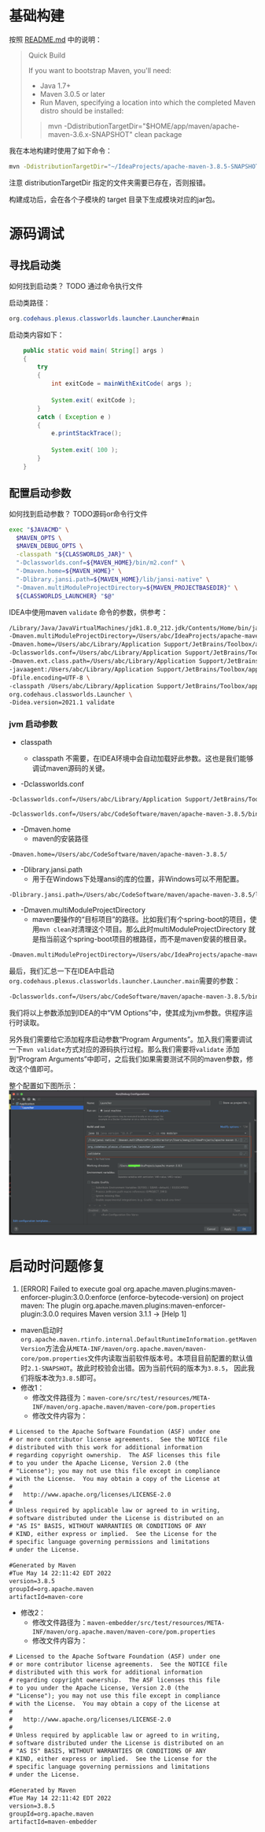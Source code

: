 # 基础构建

按照 [README.md](./README.md) 中的说明：

> Quick Build
>
> If you want to bootstrap Maven, you'll need:
>
> + Java 1.7+
> + Maven 3.0.5 or later
> + Run Maven, specifying a location into which the completed Maven distro should be installed:
> 
>> mvn -DdistributionTargetDir="$HOME/app/maven/apache-maven-3.6.x-SNAPSHOT" clean package

我在本地构建时使用了如下命令：
```bash
mvn -DdistributionTargetDir="~/IdeaProjects/apache-maven-3.8.5-SNAPSHOT" clean package
```
注意 distributionTargetDir 指定的文件夹需要已存在，否则报错。

构建成功后，会在各个子模块的 target 目录下生成模块对应的jar包。

# 源码调试
## 寻找启动类
如何找到启动类？
TODO 通过命令执行文件

启动类路径：
```java
org.codehaus.plexus.classworlds.launcher.Launcher#main
```
启动类内容如下：
```java
    public static void main( String[] args )
    {
        try
        {
            int exitCode = mainWithExitCode( args );

            System.exit( exitCode );
        }
        catch ( Exception e )
        {
            e.printStackTrace();

            System.exit( 100 );
        }
    }
```
## 配置启动参数
如何找到启动参数？
TODO源码or命令行文件
```bash
exec "$JAVACMD" \
  $MAVEN_OPTS \
  $MAVEN_DEBUG_OPTS \
  -classpath "${CLASSWORLDS_JAR}" \
  "-Dclassworlds.conf=${MAVEN_HOME}/bin/m2.conf" \
  "-Dmaven.home=${MAVEN_HOME}" \
  "-Dlibrary.jansi.path=${MAVEN_HOME}/lib/jansi-native" \
  "-Dmaven.multiModuleProjectDirectory=${MAVEN_PROJECTBASEDIR}" \
  ${CLASSWORLDS_LAUNCHER} "$@"

```
IDEA中使用maven `validate` 命令的参数，供参考：
```bash
/Library/Java/JavaVirtualMachines/jdk1.8.0_212.jdk/Contents/Home/bin/java \
-Dmaven.multiModuleProjectDirectory=/Users/abc/IdeaProjects/apache-maven-3.8.5 \
-Dmaven.home=/Users/abc/Library/Application Support/JetBrains/Toolbox/apps/IDEA-U/ch-0/211.6693.111/IntelliJ IDEA.app/Contents/plugins/maven/lib/maven3 \
-Dclassworlds.conf=/Users/abc/Library/Application Support/JetBrains/Toolbox/apps/IDEA-U/ch-0/211.6693.111/IntelliJ IDEA.app/Contents/plugins/maven/lib/maven3/bin/m2.conf \
-Dmaven.ext.class.path=/Users/abc/Library/Application Support/JetBrains/Toolbox/apps/IDEA-U/ch-0/211.6693.111/IntelliJ IDEA.app/Contents/plugins/maven/lib/maven-event-listener.jar \
-javaagent:/Users/abc/Library/Application Support/JetBrains/Toolbox/apps/IDEA-U/ch-0/211.6693.111/IntelliJ IDEA.app/Contents/lib/idea_rt.jar=49875:/Users/abc/Library/Application Support/JetBrains/Toolbox/apps/IDEA-U/ch-0/211.6693.111/IntelliJ IDEA.app/Contents/bin \
-Dfile.encoding=UTF-8 \
-classpath /Users/abc/Library/Application Support/JetBrains/Toolbox/apps/IDEA-U/ch-0/211.6693.111/IntelliJ IDEA.app/Contents/plugins/maven/lib/maven3/boot/plexus-classworlds.license:/Users/abc/Library/Application Support/JetBrains/Toolbox/apps/IDEA-U/ch-0/211.6693.111/IntelliJ IDEA.app/Contents/plugins/maven/lib/maven3/boot/plexus-classworlds-2.6.0.jar \
org.codehaus.classworlds.Launcher \
-Didea.version=2021.1 validate
```
### jvm 启动参数
+ classpath
  + classpath 不需要，在IDEA环境中会自动加载好此参数。这也是我们能够调试maven源码的关键。  


+ -Dclassworlds.conf
```bash
-Dclassworlds.conf=/Users/abc/Library/Application Support/JetBrains/Toolbox/apps/IDEA-U/ch-0/211.6693.111/IntelliJ IDEA.app/Contents/plugins/maven/lib/maven3/bin/m2.conf
```
```bash
-Dclassworlds.conf=/Users/abc/CodeSoftware/maven/apache-maven-3.8.5/bin/m2.conf
```

+ -Dmaven.home
  + maven的安装路径
```bash
-Dmaven.home=/Users/abc/CodeSoftware/maven/apache-maven-3.8.5/
```

+ -Dlibrary.jansi.path
  + 用于在Windows下处理ansi的库的位置，非Windows可以不用配置。
    
```bash
-Dlibrary.jansi.path=/Users/abc/CodeSoftware/maven/apache-maven-3.8.5/lib/jansi-native/
```

+ -Dmaven.multiModuleProjectDirectory
  + maven要操作的“目标项目”的路径。比如我们有个spring-boot的项目，使用`mvn clean`对清理这个项目。那么此时multiModuleProjectDirectory
    就是指当前这个spring-boot项目的根路径，而不是maven安装的根目录。
```bash
-Dmaven.multiModuleProjectDirectory=/Users/abc/IdeaProjects/apache-maven-3.8.5
```

最后，我们汇总一下在IDEA中启动`org.codehaus.plexus.classworlds.launcher.Launcher.main`需要的参数：
```bash
-Dclassworlds.conf=/Users/abc/CodeSoftware/maven/apache-maven-3.8.5/bin/m2.conf -Dmaven.home=/Users/abc/CodeSoftware/maven/apache-maven-3.8.5/ -Dlibrary.jansi.path=/Users/abc/CodeSoftware/maven/apache-maven-3.8.5/lib/jansi-native/ -Dmaven.multiModuleProjectDirectory=/Users/abc/IdeaProjects/apache-maven-3.8.5
```
我们将以上参数添加到IDEA的中“VM Options”中，使其成为jvm参数。供程序运行时读取。

另外我们需要给它添加程序启动参数“Program Arguments”。加入我们需要调试一下`mvn validate`方式对应的源码执行过程。那么我们需要将`validate`
添加到“Program Arguments”中即可，之后我们如果需要测试不同的maven参数，修改这个值即可。

整个配置如下图所示：
![IDEA 启动配置](./docresources/idea-startup-config.png "IDEA 启动配置")

# 启动时问题修复
1. [ERROR] Failed to execute goal org.apache.maven.plugins:maven-enforcer-plugin:3.0.0:enforce (enforce-bytecode-version) on project maven: The plugin org.apache.maven.plugins:maven-enforcer-plugin:3.0.0 requires Maven version 3.1.1 -> [Help 1]
+ maven启动时`org.apache.maven.rtinfo.internal.DefaultRuntimeInformation.getMavenVersion`方法会从`META-INF/maven/org.apache.maven/maven-core/pom.properties`文件内读取当前软件版本号。本项目目前配置的默认值时`2.1-SNAPSHOT`。故此时校验会出错。因为当前代码的版本为`3.8.5`，
  因此我们将版本改为`3.8.5`即可。
+ 修改1：
  + 修改文件路径为：`maven-core/src/test/resources/META-INF/maven/org.apache.maven/maven-core/pom.properties`
  + 修改文件内容为：
```text
# Licensed to the Apache Software Foundation (ASF) under one
# or more contributor license agreements.  See the NOTICE file
# distributed with this work for additional information
# regarding copyright ownership.  The ASF licenses this file
# to you under the Apache License, Version 2.0 (the
# "License"); you may not use this file except in compliance
# with the License.  You may obtain a copy of the License at
#
#   http://www.apache.org/licenses/LICENSE-2.0
#
# Unless required by applicable law or agreed to in writing,
# software distributed under the License is distributed on an
# "AS IS" BASIS, WITHOUT WARRANTIES OR CONDITIONS OF ANY
# KIND, either express or implied.  See the License for the
# specific language governing permissions and limitations
# under the License.

#Generated by Maven
#Tue May 14 22:11:42 EDT 2022
version=3.8.5
groupId=org.apache.maven
artifactId=maven-core
```

+ 修改2：
  + 修改文件路径为：`maven-embedder/src/test/resources/META-INF/maven/org.apache.maven/maven-core/pom.properties`
  + 修改文件内容为：
```text
# Licensed to the Apache Software Foundation (ASF) under one
# or more contributor license agreements.  See the NOTICE file
# distributed with this work for additional information
# regarding copyright ownership.  The ASF licenses this file
# to you under the Apache License, Version 2.0 (the
# "License"); you may not use this file except in compliance
# with the License.  You may obtain a copy of the License at
#
#   http://www.apache.org/licenses/LICENSE-2.0
#
# Unless required by applicable law or agreed to in writing,
# software distributed under the License is distributed on an
# "AS IS" BASIS, WITHOUT WARRANTIES OR CONDITIONS OF ANY
# KIND, either express or implied.  See the License for the
# specific language governing permissions and limitations
# under the License.

#Generated by Maven
#Tue May 14 22:11:42 EDT 2022
version=3.8.5
groupId=org.apache.maven
artifactId=maven-embedder
```